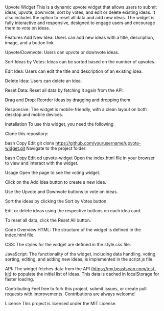 Upvote Widget
This is a dynamic upvote widget that allows users to submit ideas, upvote, downvote, sort by votes, and edit or delete existing ideas. It also includes the option to reset all data and add new ideas. The widget is fully interactive and responsive, designed to engage users and encourage them to vote on ideas.

Features
Add New Idea: Users can add new ideas with a title, description, image, and a button link.

Upvote/Downvote: Users can upvote or downvote ideas.

Sort Ideas by Votes: Ideas can be sorted based on the number of upvotes.

Edit Idea: Users can edit the title and description of an existing idea.

Delete Idea: Users can delete an idea.

Reset Data: Reset all data by fetching it again from the API.

Drag and Drop: Reorder ideas by dragging and dropping them.

Responsive: The widget is mobile-friendly, with a clean layout on both desktop and mobile devices.

Installation
To use this widget, you need the following:

Clone this repository:

bash
Copy
Edit
git clone https://github.com/yourusername/upvote-widget.git
Navigate to the project folder:

bash
Copy
Edit
cd upvote-widget
Open the index.html file in your browser to view and interact with the widget.

Usage
Open the page to see the voting widget.

Click on the Add Idea button to create a new idea.

Use the Upvote and Downvote buttons to vote on ideas.

Sort the ideas by clicking the Sort by Votes button.

Edit or delete ideas using the respective buttons on each idea card.

To reset all data, click the Reset All button.

Code Overview
HTML: The structure of the widget is defined in the index.html file.

CSS: The styles for the widget are defined in the style.css file.

JavaScript: The functionality of the widget, including data handling, voting, sorting, editing, and adding new ideas, is implemented in the script.js file.

API: The widget fetches data from the API (https://my.beastscan.com/test-kit) to populate the initial list of ideas. This data is cached in localStorage for faster loading.

Contributing
Feel free to fork this project, submit issues, or create pull requests with improvements. Contributions are always welcome!

License
This project is licensed under the MIT License.
